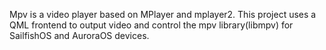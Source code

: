 Mpv is a video player based on MPlayer and mplayer2.
This project uses a QML frontend to output video and control the mpv library(libmpv) for SailfishOS and AuroraOS devices.


